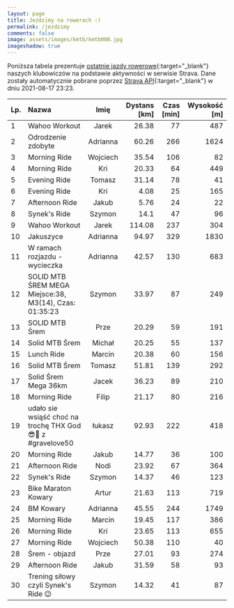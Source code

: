 ```yaml
---
layout: page
title: Jeździmy na rowerach :)
permalink: /jezdzimy
comments: false
image: assets/images/kmtb/kmtb008.jpg
imageshadow: true
---
```


Poniższa tabela prezentuje [ostatnie jazdy rowerowe](https://www.strava.com/clubs/336381){:target="_blank"} naszych klubowiczów na podstawie aktywności w serwisie Strava. Dane zostały automatycznie pobrane poprzez [Strava API](https://developers.strava.com/docs/reference/#api-Clubs-getClubActivitiesById){:target="_blank"} w dniu 2021-08-17 23:23.

Lp. | Nazwa | Imię | Dystans [km] | Czas [min] | Wysokość [m]
:--- | :--- | :---: | ---: | ---: | ---:
1|Wahoo Workout|Jarek|26.38|77|487
2|Odrodzenie zdobyte |Adrianna|60.26|266|1624
3|Morning Ride|Wojciech|35.54|106|82
4|Morning Ride|Kri|20.33|64|449
5|Evening Ride|Tomasz|31.14|78|41
6|Evening Ride|Kri|4.08|25|165
7|Afternoon Ride|Jakub|5.76|24|22
8|Synek's Ride|Szymon|14.1|47|96
9|Wahoo Workout|Jarek|114.08|237|304
10|Jakuszyce |Adrianna|94.97|329|1830
11|W ramach rozjazdu - wycieczka |Adrianna|42.57|130|683
12|SOLID MTB ŚREM MEGA  Miejsce:38, M3(14), Czas: 01:35:23|Szymon|33.97|87|249
13|SOLID MTB Śrem |Prze|20.29|59|191
14|Solid MTB Śrem|Michał|20.25|55|137
15|Lunch Ride|Marcin|20.38|60|156
16|Solid MTB Śrem|Tomasz|51.81|139|292
17|Solid Śrem Mega 36km|Jacek|36.23|89|210
18|Morning Ride|Filip|21.17|80|216
19|udało  sie wsiąść choć na trochę  THX God😎🤟 z #gravelove50|łukasz|92.93|222|418
20|Morning Ride|Jakub|14.77|36|100
21|Afternoon Ride|Nodi|23.92|67|364
22|Synek's Ride|Szymon|14.37|46|123
23|Bike Maraton Kowary|Artur|21.63|113|719
24|BM Kowary |Adrianna|45.55|244|1749
25|Morning Ride|Marcin|19.45|117|386
26|Morning Ride|Kri|23.65|113|655
27|Morning Ride|Wojciech|50.38|110|40
28|Śrem - objazd |Prze|27.01|93|274
29|Afternoon Ride|Jakub|31.59|58|93
30|Trening siłowy czyli Synek's Ride 😉|Szymon|14.32|41|87
